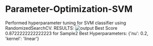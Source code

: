 # Parameter-Optimization-SVM
Performed hyperparameter tuning for SVM classifier using RandomizedSearchCV.
RESULTS:
![output](https://user-images.githubusercontent.com/79644670/233163391-6e4983fe-6789-4e77-8fc0-93c5688336bd.png)
Best Score 0.8722222222222223 for Sample2
Best Hyperparameters: {'nu': 0.2, 'kernel': 'linear'}
